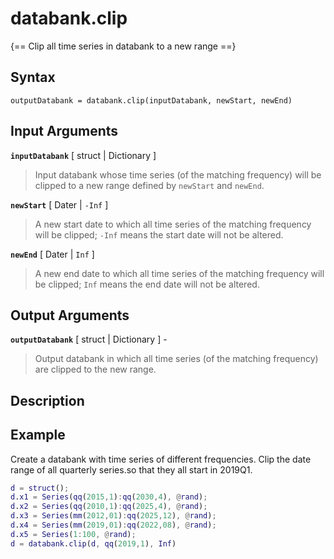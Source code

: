 # databank.clip

{== Clip all time series in databank to a new range ==}


## Syntax 

    outputDatabank = databank.clip(inputDatabank, newStart, newEnd)


## Input Arguments

__`inputDatabank`__ [ struct | Dictionary ]
>
> Input databank whose time series (of the matching frequency) will be
> clipped to a new range defined by `newStart` and `newEnd`.
>

__`newStart`__ [ Dater | `-Inf` ]
> 
> A new start date to which all time series of the matching frequency will
> be clipped; `-Inf` means the start date will not be altered.
> 

__`newEnd`__ [ Dater | `Inf` ]
> 
> A new end date to which all time series of the matching frequency will be
> clipped; `Inf` means the end date will not be altered.
> 


## Output Arguments

__`outputDatabank`__ [ struct | Dictionary ] - 
> 
> Output databank in which all time series (of the matching frequency) are
> clipped to the new range.
> 

## Description


## Example

Create a databank with time series of different frequencies. Clip the date
range of all quarterly series.so that they all start in 2019Q1.

```matlab
d = struct();
d.x1 = Series(qq(2015,1):qq(2030,4), @rand);
d.x2 = Series(qq(2010,1):qq(2025,4), @rand);
d.x3 = Series(mm(2012,01):qq(2025,12), @rand);
d.x4 = Series(mm(2019,01):qq(2022,08), @rand);
d.x5 = Series(1:100, @rand);
d = databank.clip(d, qq(2019,1), Inf)
```

